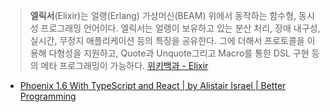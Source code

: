 > **엘릭서**(Elixir)는 얼랭(Erlang) 가상머신(BEAM) 위에서 동작하는 함수형, 동시성 프로그래밍 언어이다. 엘릭서는 얼랭이 보유하고 있는 분산 처리, 장애 내구성, 실시간, 무정지 애플리케이션 등의 특징을 공유한다. 그에 더해서 프로토콜을 이용해 다형성을 지원하고, Quote과 Unquote그리고 Macro를 통한 DSL 구현 등의 메타 프로그래밍이 가능하다.
> [위키백과 - Elixir](https://ko.wikipedia.org/wiki/Elixir)

- [Phoenix 1.6 With TypeScript and React | by Alistair Israel | Better Programming](https://betterprogramming.pub/phoenix-1-6-with-typescript-react-bea7f3a792d5)
